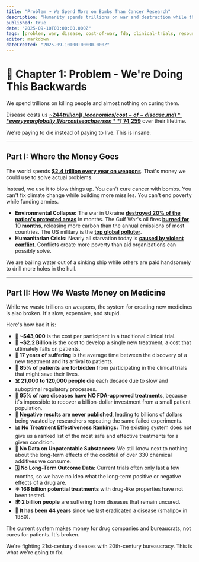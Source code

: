 ```yaml
---
title: "Problem → We Spend More on Bombs Than Cancer Research"
description: "Humanity spends trillions on war and destruction while the systems meant to cure disease are slow, expensive, and exclusionary. This is the core problem we must solve."
published: true
date: "2025-09-10T00:00:00.000Z"
tags: [problem, war, disease, cost-of-war, fda, clinical-trials, resource-allocation]
editor: markdown
dateCreated: "2025-09-10T00:00:00.000Z"
---
```


# 📖 Chapter 1: Problem - We're Doing This Backwards

We spend trillions on killing people and almost nothing on curing them.

Disease costs us **[~$244 trillion](./economics/cost-of-disease.md)** every year globally. War costs each person **[~$74,259](./reference/costs-of-war.md)** over their lifetime.

We're paying to die instead of paying to live. This is insane.

---

## Part I: Where the Money Goes

The world spends **[$2.4 trillion every year on weapons](https://www.sipri.org/media/press-release/2024/world-military-expenditure-surges-amid-war-rising-tensions-and-insecurity)**. That's money we could use to solve actual problems.

Instead, we use it to blow things up. You can't cure cancer with bombs. You can't fix climate change while building more missiles. You can't end poverty while funding armies.

- **Environmental Collapse:** The war in Ukraine **[destroyed 20% of the nation's protected areas](https://www.unep.org/news-and-stories/story/ukraine-assessing-environmental-damage-war)** in months. The Gulf War's oil fires **[burned for 10 months](https://www.britannica.com/event/Persian-Gulf-War/Environmental-consequences)**, releasing more carbon than the annual emissions of most countries. The US military is the **[top global polluter](https://earth.org/military-pollution/)**.
- **Humanitarian Crisis:** Nearly all starvation today is **[caused by violent conflict](https://www.wfp.org/conflict-and-hunger)**. Conflicts create more poverty than aid organizations can possibly solve.

We are bailing water out of a sinking ship while others are paid handsomely to drill more holes in the hull.

---

## Part II: How We Waste Money on Medicine

While we waste trillions on weapons, the system for creating new medicines is also broken. It's slow, expensive, and stupid.

Here's how bad it is:

- **💸 ~$43,000** is the cost per participant in a traditional clinical trial.
- **💸 ~$2.2 Billion** is the cost to develop a single new treatment, a cost that ultimately falls on patients.
- **🐢 17 years of suffering** is the average time between the discovery of a new treatment and its arrival to patients.
- **🚫 85% of patients are forbidden** from participating in the clinical trials that might save their lives.
- **☠️ 21,000 to 120,000 people die** each decade due to slow and suboptimal regulatory processes.
- **💊 95% of rare diseases have NO FDA-approved treatments**, because it's impossible to recover a billion-dollar investment from a small patient population.
- **🙈 Negative results are never published**, leading to billions of dollars being wasted by researchers repeating the same failed experiments.
- **📊 No Treatment Effectiveness Rankings:** The existing system does not give us a ranked list of the most safe and effective treatments for a given condition.
- **🥫 No Data on Unpatentable Substances:** We still know next to nothing about the long-term effects of the cocktail of over 330 chemical additives we consume.
- **🗓️ No Long-Term Outcome Data:** Current trials often only last a few months, so we have no idea what the long-term positive or negative effects of a drug are.
- **⚛️ 166 billion potential treatments** with drug-like properties have not been tested.
- **🌍 2 billion people** are suffering from diseases that remain uncured.
- **🧫 It has been 44 years** since we last eradicated a disease (smallpox in 1980).

The current system makes money for drug companies and bureaucrats, not cures for patients. It's broken.

We're fighting 21st-century diseases with 20th-century bureaucracy. This is what we're going to fix.
